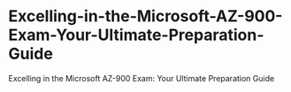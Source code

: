 # Excelling-in-the-Microsoft-AZ-900-Exam-Your-Ultimate-Preparation-Guide
Excelling in the Microsoft AZ-900 Exam: Your Ultimate Preparation Guide
